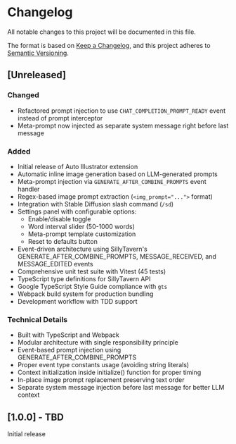 # Changelog

All notable changes to this project will be documented in this file.

The format is based on [Keep a Changelog](https://keepachangelog.com/en/1.0.0/),
and this project adheres to [Semantic Versioning](https://semver.org/spec/v2.0.0.html).

## [Unreleased]

### Changed
- Refactored prompt injection to use `CHAT_COMPLETION_PROMPT_READY` event instead of prompt interceptor
- Meta-prompt now injected as separate system message right before last message

### Added
- Initial release of Auto Illustrator extension
- Automatic inline image generation based on LLM-generated prompts
- Meta-prompt injection via `GENERATE_AFTER_COMBINE_PROMPTS` event handler
- Regex-based image prompt extraction (`<img_prompt="...">` format)
- Integration with Stable Diffusion slash command (`/sd`)
- Settings panel with configurable options:
  - Enable/disable toggle
  - Word interval slider (50-1000 words)
  - Meta-prompt template customization
  - Reset to defaults button
- Event-driven architecture using SillyTavern's GENERATE_AFTER_COMBINE_PROMPTS, MESSAGE_RECEIVED, and MESSAGE_EDITED events
- Comprehensive unit test suite with Vitest (45 tests)
- TypeScript type definitions for SillyTavern API
- Google TypeScript Style Guide compliance with `gts`
- Webpack build system for production bundling
- Development workflow with TDD support

### Technical Details
- Built with TypeScript and Webpack
- Modular architecture with single responsibility principle
- Event-based prompt injection using GENERATE_AFTER_COMBINE_PROMPTS
- Proper event type constants usage (avoiding string literals)
- Context initialization inside initialize() function for proper timing
- In-place image prompt replacement preserving text order
- Separate system message injection before last message for better LLM context

## [1.0.0] - TBD

Initial release
